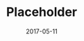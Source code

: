 ---
layout: post
title: Placeholder
image: http://via.placeholder.com/1000x600
caption: Lorem ipsum dolor sit amet, consectetur adipiscing elit. 
date: 2017-05-11
tags: []
---